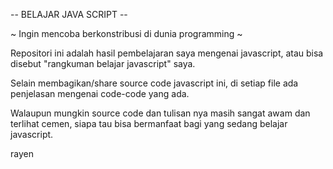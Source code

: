 -- BELAJAR JAVA SCRIPT --

~ Ingin mencoba berkonstribusi di dunia programming ~

Repositori ini adalah hasil pembelajaran saya mengenai javascript, atau bisa disebut "rangkuman belajar javascript" saya.

Selain membagikan/share source code javascript ini, di setiap file ada penjelasan mengenai code-code yang ada.

Walaupun mungkin source code dan tulisan nya masih sangat awam dan terlihat cemen, siapa tau bisa bermanfaat bagi yang sedang belajar javascript.




rayen
